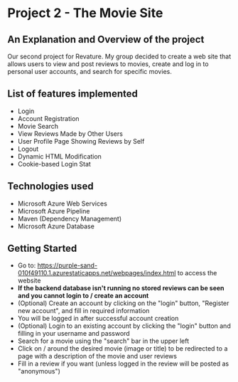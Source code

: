 # Project 2 - The Movie Site

## An Explanation and Overview of the project
Our second project for Revature. My group decided to create a web site that allows users to view and post reviews to movies, create and log in to personal user accounts, and search for specific movies.

## List of features implemented
- Login
- Account Registration
- Movie Search
- View Reviews Made by Other Users
- User Profile Page Showing Reviews by Self
- Logout
- Dynamic HTML Modification
- Cookie-based Login Stat


## Technologies used
- Microsoft Azure Web Services
- Microsoft Azure Pipeline
- Maven (Dependency Management)
- Microsoft Azure Database

## Getting Started
- Go to: https://purple-sand-010f49110.1.azurestaticapps.net/webpages/index.html to access the website
- **If the backend database isn't running no stored reviews can be seen and you cannot login to / create an account**
- (Optional) Create an account by clicking on the "login" button, "Register new account", and fill in required information
 - You will be logged in after successful account creation  
- (Optional) Login to an existing account by clicking the "login" button and filling in your username and password
- Search for a movie using the "search" bar in the upper left 
- Click on / around the desired movie (image or title) to be redirected to a page with a description of the movie and user reviews
- Fill in a review if you want (unless logged in the review will be posted as "anonymous")
